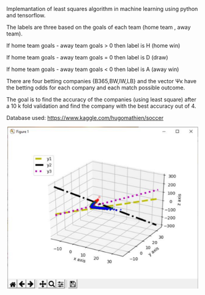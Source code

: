 Implemantation of least squares algorithm in machine learning using python and tensorflow.

The labels are three based on the goals of each team (home team , away team).

If home team goals - away team goals > 0 then label is H (home win)

If home team goals - away team goals = 0 then label is D (draw)

If home team goals - away team goals < 0 then label is A (away win)

There are four betting companies {B365,BW,IW,LB} and the vector Ψκ have the betting odds for each company and each match possible outcome.

The goal is to find the accuracy of the companies (using least square) after a 10 k fold validation and find the company with the best accuracy out of 4.

Database used: https://www.kaggle.com/hugomathien/soccer

![](IMAGES/Screenshot.png)
